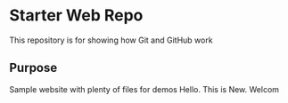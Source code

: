 # Starter Web Repo

This repository is for showing how Git and GitHub work

## Purpose

Sample website with plenty of files for demos 
Hello. This is New. Welcom
